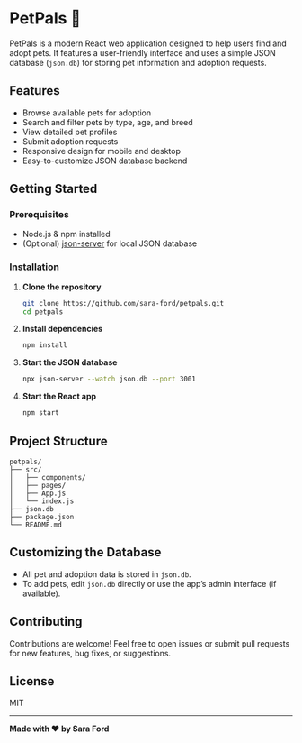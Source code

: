 # PetPals 🐾

PetPals is a modern React web application designed to help users find and adopt pets. It features a user-friendly interface and uses a simple JSON database (`json.db`) for storing pet information and adoption requests.

## Features

- Browse available pets for adoption
- Search and filter pets by type, age, and breed
- View detailed pet profiles
- Submit adoption requests
- Responsive design for mobile and desktop
- Easy-to-customize JSON database backend

## Getting Started

### Prerequisites

- Node.js & npm installed
- (Optional) [json-server](https://github.com/typicode/json-server) for local JSON database

### Installation

1. **Clone the repository**
   ```bash
   git clone https://github.com/sara-ford/petpals.git
   cd petpals
   ```

2. **Install dependencies**
   ```bash
   npm install
   ```

3. **Start the JSON database**
   ```bash
   npx json-server --watch json.db --port 3001
   ```

4. **Start the React app**
   ```bash
   npm start
   ```

## Project Structure

```
petpals/
├── src/
│   ├── components/
│   ├── pages/
│   ├── App.js
│   └── index.js
├── json.db
├── package.json
└── README.md
```

## Customizing the Database

- All pet and adoption data is stored in `json.db`.
- To add pets, edit `json.db` directly or use the app’s admin interface (if available).

## Contributing

Contributions are welcome! Feel free to open issues or submit pull requests for new features, bug fixes, or suggestions.

## License

MIT

---

**Made with ❤️ by Sara Ford**
